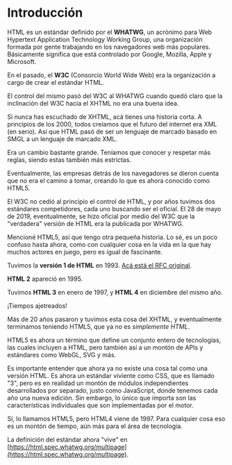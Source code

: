# Introducción

HTML es un estándar definido por el **WHATWG**, un acrónimo para Web Hypertext Application Technology Working Group, una organización formada por gente trabajando en los navegadores web más populares. Básicamente significa que está controlado por Google, Mozilla, Apple y Microsoft.

En el pasado, el **W3C** (Consorcio World Wide Web) era la organización a cargo de crear el estándar HTML.

El control del mismo pasó del W3C al WHATWG cuando quedó claro que la inclinación del W3C hacia el XHTML no era una buena idea.

Si nunca has escuchado de XHTML, acá tienes una historia corta. A principios de los 2000, todos creíamos que el futuro del internet era XML (en serio). Así que HTML pasó de ser un lenguaje de marcado basado en SMGL a un lenguaje de marcado XML.

Era un cambio bastante grande. Teníamos que conocer y respetar más reglas, siendo estas también más estrictas.

Eventualmente, las empresas detrás de los navegadores se dieron cuenta que no era el camino a tomar, creando lo que es ahora conocido como HTML5.

El W3C no cedió al principio el control de HTML, y por años tuvimos dos estándares competidores, cada uno buscando ser el oficial. El 28 de mayo de 2019, eventualmente, se hizo oficial por medio del W3C que la "verdadera" versión de HTML era la publicada por WHATWG.

Mencioné HTML5, así que tengo otra pequeña historia. Lo sé, es un poco confuso hasta ahora, como con cualquier cosa en la vida en la que hay muchos actores en juego, pero es igual de fascinante.

Tuvimos la **versión 1 de HTML** en 1993. [Acá está el RFC original](https://tools.ietf.org/html/rfc1983).

**HTML 2** apareció en 1995.

Tuvimos **HTML 3** en enero de 1997, y **HTML 4** en diciembre del mismo año.

¡Tiempos ajetreados!

Más de 20 años pasaron y tuvimos esta cosa del XHTML, y eventualmente terminamos teniendo HTML5, que ya no es _simplemente HTML_.

HTML5 es ahora un término que define un conjunto entero de tecnologías, las cuales incluyen a HTML, pero también así a un montón de APIs y estándares como WebGL, SVG y más.

Es importante entender que ahora ya no existe una cosa tal como una versión HTML. Es ahora un estándar viviente como CSS, que es llamado "3", pero es en realidad un montón de módulos independientes desarrollados por separado, justo como JavaScript, donde tenemos cada año una nueva edición. Sin embargo, lo único que importa son las características individuales que son implementadas por el motor.

Sí, lo llamamos HTML5, pero HTML4 viene de 1997. Para cualquier cosa eso es un montón de tiempo, aún más para el área de tecnologia.

La definición del estándar ahora "vive" en [https://html.spec.whatwg.org/multipage](https://html.spec.whatwg.org/multipage).
